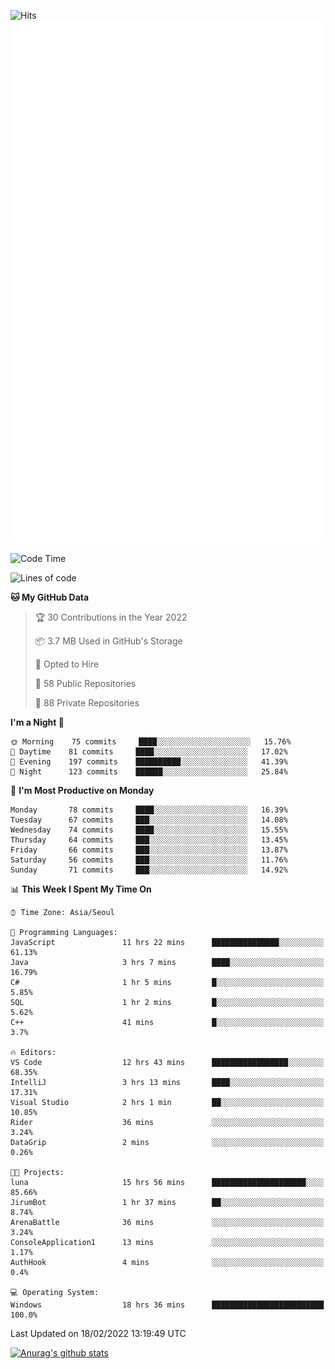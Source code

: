 ![Hits](https://hits.seeyoufarm.com/api/count/incr/badge.svg?url=https%3A%2F%2Fgithub.com%2Fkokose1234&count_bg=%2379C83D&title_bg=%23555555&icon=apple.svg&icon_color=%23E7E7E7&title=hits&edge_flat=false)
<br/>
![Metrics](https://github.com/kokose1234/kokose1234/blob/main/github-metrics.svg)

<!--START_SECTION:waka-->
![Code Time](http://img.shields.io/badge/Code%20Time-484%20hrs%2058%20mins-blue)

![Lines of code](https://img.shields.io/badge/From%20Hello%20World%20I%27ve%20Written-8%20Million%20lines%20of%20code-blue)

**🐱 My GitHub Data** 

> 🏆 30 Contributions in the Year 2022
 > 
> 📦 3.7 MB Used in GitHub's Storage 
 > 
> 💼 Opted to Hire
 > 
> 📜 58 Public Repositories 
 > 
> 🔑 88 Private Repositories  
 > 
**I'm a Night 🦉** 

```text
🌞 Morning    75 commits     ████░░░░░░░░░░░░░░░░░░░░░   15.76% 
🌆 Daytime    81 commits     ████░░░░░░░░░░░░░░░░░░░░░   17.02% 
🌃 Evening    197 commits    ██████████░░░░░░░░░░░░░░░   41.39% 
🌙 Night      123 commits    ██████░░░░░░░░░░░░░░░░░░░   25.84%

```
📅 **I'm Most Productive on Monday** 

```text
Monday       78 commits     ████░░░░░░░░░░░░░░░░░░░░░   16.39% 
Tuesday      67 commits     ███░░░░░░░░░░░░░░░░░░░░░░   14.08% 
Wednesday    74 commits     ████░░░░░░░░░░░░░░░░░░░░░   15.55% 
Thursday     64 commits     ███░░░░░░░░░░░░░░░░░░░░░░   13.45% 
Friday       66 commits     ███░░░░░░░░░░░░░░░░░░░░░░   13.87% 
Saturday     56 commits     ███░░░░░░░░░░░░░░░░░░░░░░   11.76% 
Sunday       71 commits     ███░░░░░░░░░░░░░░░░░░░░░░   14.92%

```


📊 **This Week I Spent My Time On** 

```text
⌚︎ Time Zone: Asia/Seoul

💬 Programming Languages: 
JavaScript               11 hrs 22 mins      ███████████████░░░░░░░░░░   61.13% 
Java                     3 hrs 7 mins        ████░░░░░░░░░░░░░░░░░░░░░   16.79% 
C#                       1 hr 5 mins         █░░░░░░░░░░░░░░░░░░░░░░░░   5.85% 
SQL                      1 hr 2 mins         █░░░░░░░░░░░░░░░░░░░░░░░░   5.62% 
C++                      41 mins             █░░░░░░░░░░░░░░░░░░░░░░░░   3.7%

🔥 Editors: 
VS Code                  12 hrs 43 mins      █████████████████░░░░░░░░   68.35% 
IntelliJ                 3 hrs 13 mins       ████░░░░░░░░░░░░░░░░░░░░░   17.31% 
Visual Studio            2 hrs 1 min         ██░░░░░░░░░░░░░░░░░░░░░░░   10.85% 
Rider                    36 mins             ░░░░░░░░░░░░░░░░░░░░░░░░░   3.24% 
DataGrip                 2 mins              ░░░░░░░░░░░░░░░░░░░░░░░░░   0.26%

🐱‍💻 Projects: 
luna                     15 hrs 56 mins      █████████████████████░░░░   85.66% 
JirumBot                 1 hr 37 mins        ██░░░░░░░░░░░░░░░░░░░░░░░   8.74% 
ArenaBattle              36 mins             ░░░░░░░░░░░░░░░░░░░░░░░░░   3.24% 
ConsoleApplication1      13 mins             ░░░░░░░░░░░░░░░░░░░░░░░░░   1.17% 
AuthHook                 4 mins              ░░░░░░░░░░░░░░░░░░░░░░░░░   0.4%

💻 Operating System: 
Windows                  18 hrs 36 mins      █████████████████████████   100.0%

```


 Last Updated on 18/02/2022 13:19:49 UTC
<!--END_SECTION:waka-->

[![Anurag's github stats](https://github-readme-stats.vercel.app/api?username=kokose1234&theme=dracula)](https://github.com/anuraghazra/github-readme-stats)



	

